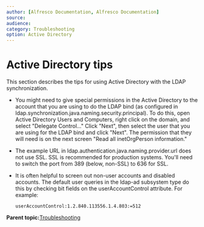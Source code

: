 ```yaml
---
author: [Alfresco Documentation, Alfresco Documentation]
source: 
audience: 
category: Troubleshooting
option: Active Directory
---
```


# Active Directory tips

This section describes the tips for using Active Directory with the LDAP synchronization.

-   You might need to give special permissions in the Active Directory to the account that you are using to do the LDAP bind \(as configured in ldap.synchronization.java.naming.security.principal\). To do this, open Active Directory Users and Computers, right click on the domain, and select "Delegate Control..." Click "Next", then select the user that you are using for the LDAP bind and click "Next". The permission that they will need is on the next screen "Read all inetOrgPerson information."
-   The example URL in ldap.authentication.java.naming.provider.url does not use SSL. SSL is recommended for production systems. You'll need to switch the port from 389 \(below, non-SSL\) to 636 for SSL.
-   It is often helpful to screen out non-user accounts and disabled accounts. The default user queries in the ldap-ad subsystem type do this by checking bit fields on the userAccountControl attribute. For example:

    ```
    userAccountControl:1.2.840.113556.1.4.803:=512
    ```


**Parent topic:**[Troubleshooting](../concepts/ch-troubleshoot.md)

